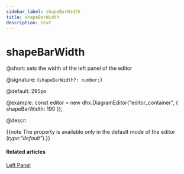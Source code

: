 ```yaml
---
sidebar_label: shapeBarWidth
title: shapeBarWidth
description: text
---
```


# shapeBarWidth

@short: sets the width of the left panel of the editor

@signature: {`shapeBarWidth?: number;`}

@default: 295px

@example:
const editor = new dhx.DiagramEditor("editor_container", {
    shapeBarWidth: 190
});

@descr:

{{note The property is available only in the default mode of the editor (*type:"default"*).}}

#### Related articles

[Left Panel](../../../guides/diagram_editor/left_panel/)